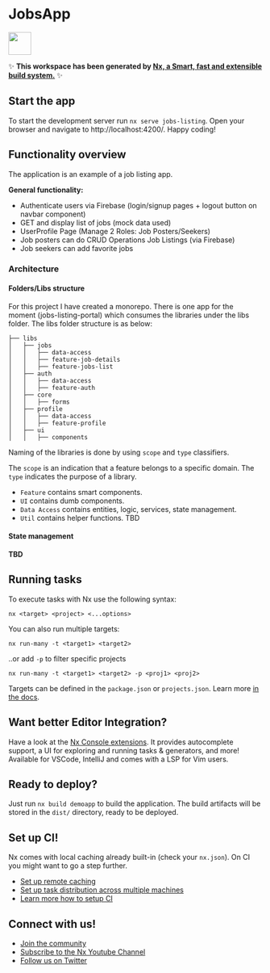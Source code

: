 # JobsApp

<a alt="Nx logo" href="https://nx.dev" target="_blank" rel="noreferrer"><img src="https://raw.githubusercontent.com/nrwl/nx/master/images/nx-logo.png" width="45"></a>

✨ **This workspace has been generated by [Nx, a Smart, fast and extensible build system.](https://nx.dev)** ✨


## Start the app

To start the development server run `nx serve jobs-listing`. Open your browser and navigate to http://localhost:4200/. Happy coding!

## Functionality overview

The application is an example of a job listing app.


**General functionality:**

- Authenticate users via Firebase (login/signup pages + logout button on navbar component)
- GET and display list of jobs (mock data used)
- UserProfile Page (Manage 2 Roles: Job Posters/Seekers)
- Job posters can do CRUD Operations Job Listings (via Firebase)
- Job seekers can add favorite jobs
### Architecture

#### Folders/Libs structure
For this project I have created a monorepo. 
There is one app for the moment (jobs-listing-portal) which consumes the libraries under the libs folder.
The libs folder structure is as below:
~~~
├── libs
│   ├── jobs
│   │   ├── data-access
│   │   ├── feature-job-details
│   │   ├── feature-jobs-list
│   ├── auth
│   │   ├── data-access
│   │   ├── feature-auth
│   ├── core
│   │   ├── forms
│   ├── profile
│   │   ├── data-access
│   │   ├── feature-profile
│   ├── ui
│   │   ├── components
~~~

Naming of the libraries is done by using `scope` and `type` classifiers.

The `scope` is an indication that a feature belongs to a specific domain. 
The `type` indicates the purpose of a library. 
- `Feature` contains smart components.
- `UI` contains dumb components.
- `Data Access` contains entities, logic, services, state management.
- `Util` contains helper functions. TBD


#### State management
**TBD**

## Running tasks

To execute tasks with Nx use the following syntax:

```
nx <target> <project> <...options>
```

You can also run multiple targets:

```
nx run-many -t <target1> <target2>
```

..or add `-p` to filter specific projects

```
nx run-many -t <target1> <target2> -p <proj1> <proj2>
```

Targets can be defined in the `package.json` or `projects.json`. Learn more [in the docs](https://nx.dev/core-features/run-tasks).

## Want better Editor Integration?

Have a look at the [Nx Console extensions](https://nx.dev/nx-console). It provides autocomplete support, a UI for exploring and running tasks & generators, and more! Available for VSCode, IntelliJ and comes with a LSP for Vim users.

## Ready to deploy?

Just run `nx build demoapp` to build the application. The build artifacts will be stored in the `dist/` directory, ready to be deployed.

## Set up CI!

Nx comes with local caching already built-in (check your `nx.json`). On CI you might want to go a step further.

- [Set up remote caching](https://nx.dev/core-features/share-your-cache)
- [Set up task distribution across multiple machines](https://nx.dev/core-features/distribute-task-execution)
- [Learn more how to setup CI](https://nx.dev/recipes/ci)

## Connect with us!

- [Join the community](https://nx.dev/community)
- [Subscribe to the Nx Youtube Channel](https://www.youtube.com/@nxdevtools)
- [Follow us on Twitter](https://twitter.com/nxdevtools)
